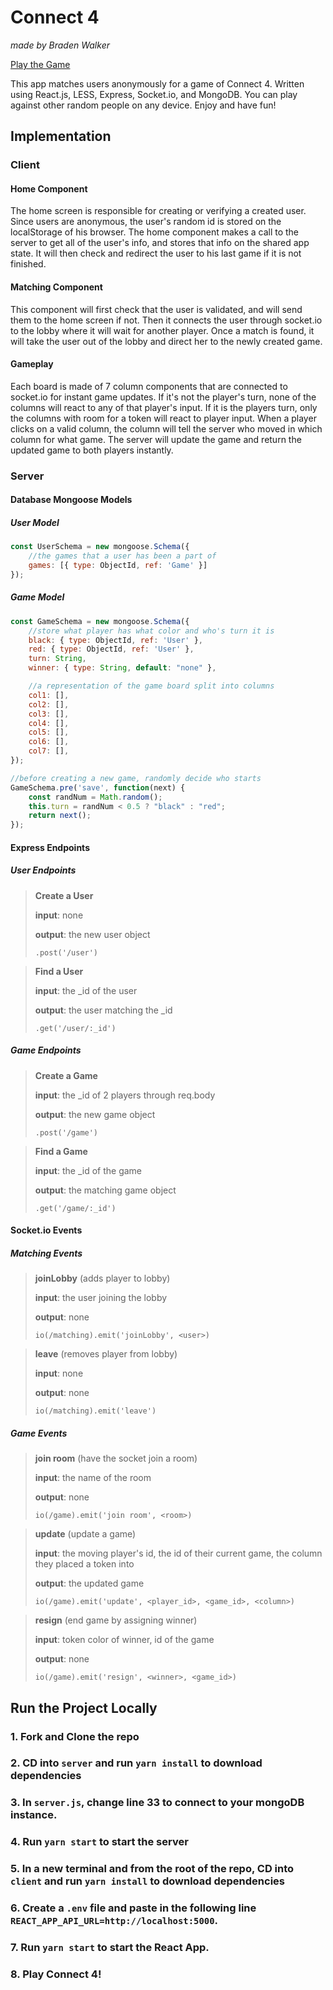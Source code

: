 # Connect 4

*made by Braden Walker*

[Play the Game](https://connect-1234.netlify.com/)

This app matches users anonymously for a game of Connect 4. Written using React.js, LESS, Express, Socket.io, and MongoDB. You can play against other random people on any device. Enjoy and have fun!

## Implementation

### Client

#### Home Component
The home screen is responsible for creating or verifying a created user. Since users are anonymous, the user's random id is stored on the localStorage of his browser. The home component makes a call to the server to get all of the user's info, and stores that info on   the shared app state. It will then check and redirect the user to his last game if it is not finished.

#### Matching Component
This component will first check that the user is validated, and will send them to the home screen if not. Then it connects the user through socket.io to the lobby where it will wait for another player. Once a match is found, it will take the user out of the lobby and direct her to the newly created game.

#### Gameplay
Each board is made of 7 column components that are connected to socket.io for instant game updates. If it's not the player's turn, none of the columns will react to any of that player's input. If it is the players turn, only the columns with room for a token will react to player input. When a player clicks on a valid column, the column will tell the server who moved in which column for what game. The server will update the game and return the updated game to both players instantly.


### Server

#### Database Mongoose Models

##### User Model

```javascript
const UserSchema = new mongoose.Schema({
    //the games that a user has been a part of
    games: [{ type: ObjectId, ref: 'Game' }]
});
```

##### Game Model

```javascript
const GameSchema = new mongoose.Schema({
    //store what player has what color and who's turn it is
    black: { type: ObjectId, ref: 'User' },
    red: { type: ObjectId, ref: 'User' },
    turn: String,
    winner: { type: String, default: "none" },

    //a representation of the game board split into columns
    col1: [],
    col2: [],
    col3: [],
    col4: [],
    col5: [],
    col6: [],
    col7: [],
});

//before creating a new game, randomly decide who starts
GameSchema.pre('save', function(next) {
    const randNum = Math.random();
    this.turn = randNum < 0.5 ? "black" : "red";
    return next();
});
```

#### Express Endpoints

##### User Endpoints

>**Create a User**
>
>**input**: none
>
>**output**: the new user object
>
>`.post('/user')`


>**Find a User**
>
>**input**: the _id of the user
>
>**output**: the user matching the _id
>
>`.get('/user/:_id')`


##### Game Endpoints

>**Create a Game**
>
>**input**: the _id of 2 players through req.body
>
>**output**: the new game object
>
>`.post('/game')`

>**Find a Game**
>
>**input**: the _id of the game
>
>**output**: the matching game object
>
>`.get('/game/:_id')`


#### Socket<span>.i</span>o Events

##### Matching Events

>**joinLobby** (adds player to lobby)
>
>**input**: the user joining the lobby
>
>**output**: none
>
>`io(/matching).emit('joinLobby', <user>)`

>**leave** (removes player from lobby)
>
>**input**: none
>
>**output**: none
>
>`io(/matching).emit('leave')`

##### Game Events

>**join room** (have the socket join a room)
>
>**input**: the name of the room
>
>**output**: none
>
>`io(/game).emit('join room', <room>)`

>**update** (update a game)
>
>**input**: the moving player's id, the id of their current game, the column they placed a token into
>
>**output**: the updated game
>
>`io(/game).emit('update', <player_id>, <game_id>, <column>)`

>**resign** (end game by assigning winner)
>
>**input**: token color of winner, id of the game
>
>**output**: none
>
>`io(/game).emit('resign', <winner>, <game_id>)`


## Run the Project Locally

### 1. Fork and Clone the repo

### 2. CD into `server` and run `yarn install` to download dependencies

### 3. In `server.js`, change line 33 to connect to your mongoDB instance.

### 4. Run `yarn start` to start the server

### 5. In a new terminal and from the root of the repo, CD into `client` and run `yarn install` to download dependencies

### 6. Create a `.env` file and paste in the following line `REACT_APP_API_URL=http://localhost:5000`.

### 7. Run `yarn start` to start the React App.

### 8. Play Connect 4!
